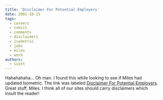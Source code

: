```yaml
---
title: 'Disclaimer For Potential Employers'
date: 2001-10-15
tags:
  - careers
  - comics
  - comments
  - disclaimers
  - isometric
  - jobs
  - miles
  - work
authors:
  - scott
---
```


Hahahahaha... Oh man. I found this while looking to see if Miles had updated Isometric. The link was labeled [Disclaimer For Potential Employers](http://isometric.sixsided.org/disclaimer.html). Great stuff, Miles. I think all of our sites should carry disclaimers which insult the reader!
